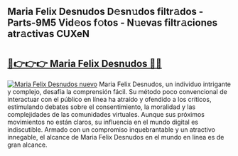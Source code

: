 ## Maria Felix Desnudos D𝚎sn𝚞dos filtr𝚊dos - Parts-9M5 Vid𝚎os f𝚘tos - N𝚞evas filtr𝚊ciones atr𝚊ctivas CUXeN

# <h2><a href="http://mbdrxzr.tromn.icu/?c=Maria+Felix+Desnudos">🔗👉👉👉 Maria Felix Desnudos 🔗🔗</a></h2>

[![Maria Felix Desnudos nuevo](https://i.imgur.com/pEAQMta.gif)](http://mbdrxzr.tromn.icu/?c=Maria+Felix+Desnudos)
Maria Felix Desnudos, un individuo intrigante y complejo, desafía la comprensión fácil. Su método poco convencional de interactuar con el público en línea ha atraído y ofendido a los críticos, estimulando debates sobre el consentimiento, la moralidad y las complejidades de las comunidades virtuales. Aunque sus próximos movimientos no están claros, su influencia en el mundo digital es indiscutible. Armado con un compromiso inquebrantable y un atractivo innegable, el alcance de Maria Felix Desnudos en el mundo en línea es de gran alcance.
